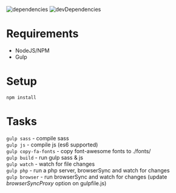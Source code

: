 ![dependencies](https://david-dm.org/lab19digital/html19.svg)
![devDependencies](https://david-dm.org/lab19digital/html19.svg?type=dev)

# Requirements

- NodeJS/NPM
- Gulp

# Setup

`npm install`

# Tasks

`gulp sass` - compile sass  
`gulp js` - compile js (es6 supported)  
`gulp copy-fa-fonts` - copy font-awesome fonts to ./fonts/  
`gulp build` - run gulp sass & js  
`gulp watch` - watch for file changes  
`gulp php` - run a php server, browserSync and watch for changes  
`gulp browser` - run browserSync and watch for changes (update *browserSyncProxy* option on gulpfile.js)  
